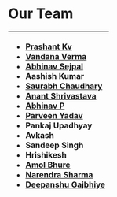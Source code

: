 # Our Team

<table>
  <thead>
    <tr>
      <th style="text-align:left">
        <ul>
          <li><a href="https://twitter.com/Goodbestguy"><b>Prashant Kv</b></a>
          </li>
          <li><a href="https://twitter.com/infosecVandana"><b>Vandana Verma</b></a>
          </li>
          <li><a href="https://twitter.com/abhinavsejpal"><b>Abhinav Sejpal</b></a>
          </li>
          <li><b>Aashish Kumar</b>
          </li>
          <li><a href="https://twitter.com/4w4r44"><b>Saurabh Chaudhary</b></a>
          </li>
          <li><a href="https://twitter.com/anantshri"><b>Anant Shrivastava</b></a>
          </li>
          <li><a href="https://twitter.com/TweetsFromPanda"><b>Abhinav P</b></a>
          </li>
          <li><a href="https://twitter.com/parveen1015"><b>Parveen Yadav</b></a>
          </li>
          <li><b>Pankaj Upadhyay</b>
          </li>
          <li><b>Avkash</b>
          </li>
          <li><b>Sandeep Singh</b>
          </li>
          <li><b>Hrishikesh</b>
          </li>
          <li><b></b><a href="https://twitter.com/amolbhure"><b>Amol Bhure</b></a><b></b>
          </li>
          <li><a href="https://twitter.com/0ddhawk?s=08">Narendra Sharma</a>
          </li>
          <li><a href="https://twitter.com/deep0x00">Deepanshu Gajbhiye</a>
          </li>
        </ul>
      </th>
    </tr>
  </thead>
  <tbody></tbody>
</table>

